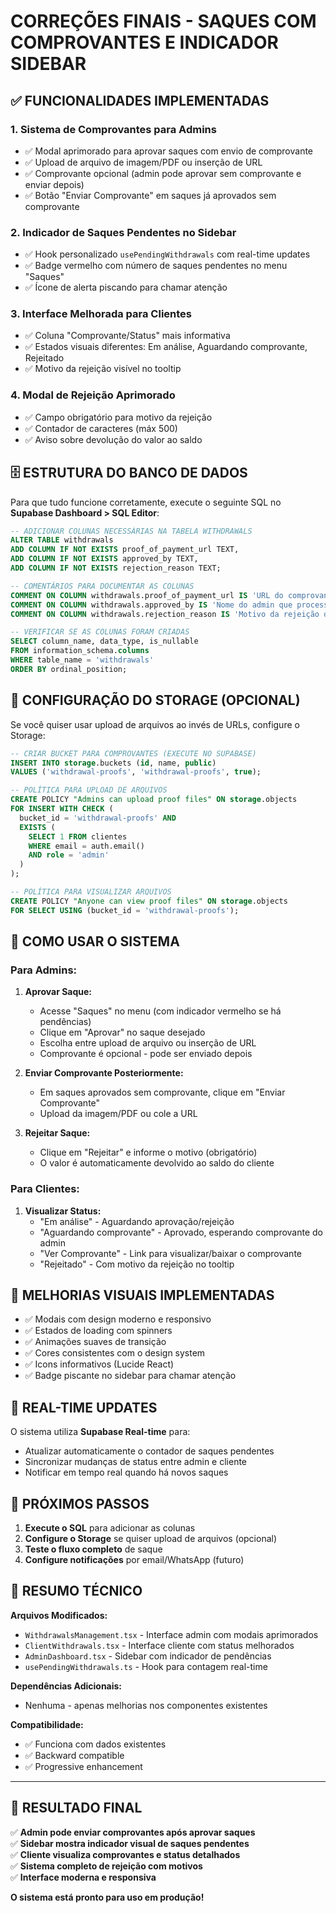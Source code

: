 # CORREÇÕES FINAIS - SAQUES COM COMPROVANTES E INDICADOR SIDEBAR

## ✅ FUNCIONALIDADES IMPLEMENTADAS

### 1. **Sistema de Comprovantes para Admins**
- ✅ Modal aprimorado para aprovar saques com envio de comprovante
- ✅ Upload de arquivo de imagem/PDF ou inserção de URL
- ✅ Comprovante opcional (admin pode aprovar sem comprovante e enviar depois)
- ✅ Botão "Enviar Comprovante" em saques já aprovados sem comprovante

### 2. **Indicador de Saques Pendentes no Sidebar**
- ✅ Hook personalizado `usePendingWithdrawals` com real-time updates
- ✅ Badge vermelho com número de saques pendentes no menu "Saques"
- ✅ Ícone de alerta piscando para chamar atenção

### 3. **Interface Melhorada para Clientes**
- ✅ Coluna "Comprovante/Status" mais informativa
- ✅ Estados visuais diferentes: Em análise, Aguardando comprovante, Rejeitado
- ✅ Motivo da rejeição visível no tooltip

### 4. **Modal de Rejeição Aprimorado**
- ✅ Campo obrigatório para motivo da rejeição
- ✅ Contador de caracteres (máx 500)
- ✅ Aviso sobre devolução do valor ao saldo

## 🗄️ **ESTRUTURA DO BANCO DE DADOS**

Para que tudo funcione corretamente, execute o seguinte SQL no **Supabase Dashboard > SQL Editor**:

```sql
-- ADICIONAR COLUNAS NECESSÁRIAS NA TABELA WITHDRAWALS
ALTER TABLE withdrawals 
ADD COLUMN IF NOT EXISTS proof_of_payment_url TEXT,
ADD COLUMN IF NOT EXISTS approved_by TEXT,
ADD COLUMN IF NOT EXISTS rejection_reason TEXT;

-- COMENTÁRIOS PARA DOCUMENTAR AS COLUNAS
COMMENT ON COLUMN withdrawals.proof_of_payment_url IS 'URL do comprovante de pagamento enviado pelo admin';
COMMENT ON COLUMN withdrawals.approved_by IS 'Nome do admin que processou o saque';
COMMENT ON COLUMN withdrawals.rejection_reason IS 'Motivo da rejeição do saque';

-- VERIFICAR SE AS COLUNAS FORAM CRIADAS
SELECT column_name, data_type, is_nullable 
FROM information_schema.columns 
WHERE table_name = 'withdrawals' 
ORDER BY ordinal_position;
```

## 🔧 **CONFIGURAÇÃO DO STORAGE (OPCIONAL)**

Se você quiser usar upload de arquivos ao invés de URLs, configure o Storage:

```sql
-- CRIAR BUCKET PARA COMPROVANTES (EXECUTE NO SUPABASE)
INSERT INTO storage.buckets (id, name, public) 
VALUES ('withdrawal-proofs', 'withdrawal-proofs', true);

-- POLÍTICA PARA UPLOAD DE ARQUIVOS
CREATE POLICY "Admins can upload proof files" ON storage.objects
FOR INSERT WITH CHECK (
  bucket_id = 'withdrawal-proofs' AND
  EXISTS (
    SELECT 1 FROM clientes 
    WHERE email = auth.email() 
    AND role = 'admin'
  )
);

-- POLÍTICA PARA VISUALIZAR ARQUIVOS
CREATE POLICY "Anyone can view proof files" ON storage.objects
FOR SELECT USING (bucket_id = 'withdrawal-proofs');
```

## 📱 **COMO USAR O SISTEMA**

### **Para Admins:**

1. **Aprovar Saque:**
   - Acesse "Saques" no menu (com indicador vermelho se há pendências)
   - Clique em "Aprovar" no saque desejado
   - Escolha entre upload de arquivo ou inserção de URL
   - Comprovante é opcional - pode ser enviado depois

2. **Enviar Comprovante Posteriormente:**
   - Em saques aprovados sem comprovante, clique em "Enviar Comprovante"
   - Upload da imagem/PDF ou cole a URL

3. **Rejeitar Saque:**
   - Clique em "Rejeitar" e informe o motivo (obrigatório)
   - O valor é automaticamente devolvido ao saldo do cliente

### **Para Clientes:**

1. **Visualizar Status:**
   - "Em análise" - Aguardando aprovação/rejeição
   - "Aguardando comprovante" - Aprovado, esperando comprovante do admin
   - "Ver Comprovante" - Link para visualizar/baixar o comprovante
   - "Rejeitado" - Com motivo da rejeição no tooltip

## 🎨 **MELHORIAS VISUAIS IMPLEMENTADAS**

- ✅ Modais com design moderno e responsivo
- ✅ Estados de loading com spinners
- ✅ Animações suaves de transição
- ✅ Cores consistentes com o design system
- ✅ Icons informativos (Lucide React)
- ✅ Badge piscante no sidebar para chamar atenção

## 🔄 **REAL-TIME UPDATES**

O sistema utiliza **Supabase Real-time** para:
- Atualizar automaticamente o contador de saques pendentes
- Sincronizar mudanças de status entre admin e cliente
- Notificar em tempo real quando há novos saques

## 🚀 **PRÓXIMOS PASSOS**

1. **Execute o SQL** para adicionar as colunas
2. **Configure o Storage** se quiser upload de arquivos (opcional)
3. **Teste o fluxo completo** de saque
4. **Configure notificações** por email/WhatsApp (futuro)

## 📝 **RESUMO TÉCNICO**

**Arquivos Modificados:**
- `WithdrawalsManagement.tsx` - Interface admin com modais aprimorados
- `ClientWithdrawals.tsx` - Interface cliente com status melhorados
- `AdminDashboard.tsx` - Sidebar com indicador de pendências
- `usePendingWithdrawals.ts` - Hook para contagem real-time

**Dependências Adicionais:**
- Nenhuma - apenas melhorias nos componentes existentes

**Compatibilidade:**
- ✅ Funciona com dados existentes
- ✅ Backward compatible
- ✅ Progressive enhancement

---

## 🎯 **RESULTADO FINAL**

✅ **Admin pode enviar comprovantes após aprovar saques**  
✅ **Sidebar mostra indicador visual de saques pendentes**  
✅ **Cliente visualiza comprovantes e status detalhados**  
✅ **Sistema completo de rejeição com motivos**  
✅ **Interface moderna e responsiva**  

**O sistema está pronto para uso em produção!** 
